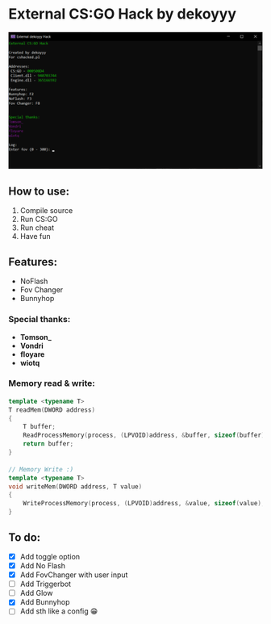 # External CS:GO Hack by dekoyyy

![Preview](/console.png)

## How to use:
1. Compile source
1. Run CS:GO
1. Run cheat
1. Have fun

## Features:
* NoFlash
* Fov Changer
* Bunnyhop

### Special thanks:
* **Tomson_**
* **Vondri**
* **floyare**
* **wiotq**

### Memory read & write:
```c++
template <typename T>
T readMem(DWORD address)
{
    T buffer;
    ReadProcessMemory(process, (LPVOID)address, &buffer, sizeof(buffer), 0);
    return buffer;
}

// Memory Write :)
template <typename T>
void writeMem(DWORD address, T value)
{
    WriteProcessMemory(process, (LPVOID)address, &value, sizeof(value), 0);
}

```
## To do:
- [x] Add toggle option
- [x] Add No Flash
- [x] Add FovChanger with user input
- [ ] Add Triggerbot
- [ ] Add Glow
- [x] Add Bunnyhop
- [ ] Add sth like a config 😁
